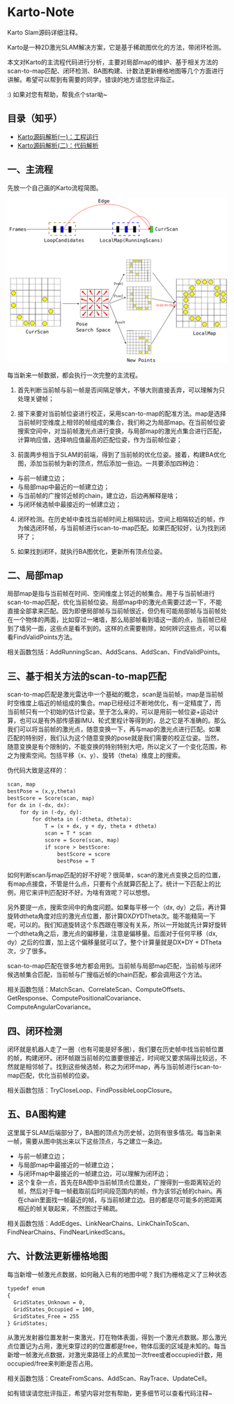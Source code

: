 # Karto-Note
Karto Slam源码详细注释。

Karto是一种2D激光SLAM解决方案，它是基于稀疏图优化的方法，带闭环检测。

本文对Karto的主流程代码进行分析，主要对局部map的维护、基于相关方法的scan-to-map匹配、闭环检测、BA图构建、计数法更新栅格地图等几个方面进行讲解。希望可以帮到有需要的同学，错误的地方请您批评指正。

:) 如果对您有帮助，帮我点个star呦~

## 目录（知乎）
- [Karto源码解析(一)：工程运行](https://zhuanlan.zhihu.com/p/350852337)
- [Karto源码解析(二)：代码解析](https://zhuanlan.zhihu.com/p/352388229)

## 一、主流程

先放一个自己画的Karto流程简图。

![Image](https://github.com/smilefacehh/Karto-Note/blob/main/karto_slam.png)

每当新来一帧数据，都会执行一次完整的主流程。

1. 首先判断当前帧与前一帧是否间隔足够大，不够大则直接丢弃，可以理解为只处理关键帧；

2. 接下来要对当前帧位姿进行校正，采用scan-to-map的配准方法。map是选择当前帧时空维度上相邻的帧组成的集合，我们称之为局部map。在当前帧位姿搜索空间中，对当前帧激光点进行变换，与局部map的激光点集合进行匹配，计算响应值，选择响应值最高的匹配位姿，作为当前帧位姿；

3. 前面两步相当于SLAM的前端，得到了当前帧的优化位姿。接着，构建BA优化图，添加当前帧为新的顶点，然后添加一些边。一共要添加四种边：

 - 与前一帧建立边；
 - 与局部map中最近的一帧建立边；
 - 与当前帧的广搜邻近帧的chain，建立边，后边再解释是啥；
 - 与闭环候选帧中最接近的一帧建立边；

4. 闭环检测。在历史帧中查找当前帧时间上相隔较远，空间上相隔较近的帧，作为候选闭环帧，与当前帧进行scan-to-map匹配。如果匹配较好，认为找到闭环了；

5. 如果找到闭环，就执行BA图优化，更新所有顶点位姿。

## 二、局部map

局部map是指与当前帧在时间、空间维度上邻近的帧集合。用于与当前帧进行scan-to-map匹配，优化当前帧位姿。局部map中的激光点需要过滤一下，不能直接全部拿来匹配。因为即便局部帧与当前帧很近，但仍有可能局部帧与当前帧处在一个物体的两面，比如穿过一堵墙，那么局部帧看到墙这一面的点，当前帧已经到了墙另一面，这些点是看不到的。这样的点需要剔除，如何辨识这些点，可以看看FindValidPoints方法。

相关函数包括：AddRunningScan、AddScans、AddScan、FindValidPoints。

## 三、基于相关方法的scan-to-map匹配

scan-to-map匹配是激光雷达中一个基础的概念，scan是当前帧，map是当前帧时空维度上临近的帧组成的集合。map已经经过不断地优化，有一定精度了，而当前帧只有一个初始的估计位姿。至于怎么来的，可以是用前一帧位姿+运动计算，也可以是有外部传感器IMU、轮式里程计等得到的，总之它是不准确的。那么我们可以将当前帧的激光点，随意变换一下，再与map的激光点进行匹配。如果匹配的特别好，我们认为这个随意变换的pose就是我们需要的校正位姿。当然，随意变换是有个限制的，不能变换的特别特别大吧，所以定义了一个变化范围，称之为搜索空间。包括平移（x、y）、旋转（theta）维度上的搜索。

伪代码大致是这样的：

```
scan, map
bestPose = (x,y,theta)
bestScore = Score(scan, map)
for dx in (-dx, dx):
    for dy in (-dy, dy):
        for dtheta in (-dtheta, dtheta):
            T = (x + dx, y + dy, theta + dtheta)
            scan = T * scan
            score = Score(scan, map)
            if score > bestScore:
                bestScore = score
                bestPose = T
```

如何判断scan与map匹配的好不好呢？很简单，scan的激光点变换之后的位置，有map点接盘，不管是什么点，只要有个点就算匹配上了。统计一下匹配上的比例，用它来评判匹配好不好。为啥有效呢？可以想想。

另外要提一点，搜索空间中的角度问题。如果每平移一个（dx, dy）之后，再计算旋转dtheta角度对应的激光点位置，那计算DX*DY*DTheta次。能不能精简一下呢，可以的。我们知道旋转这个东西跟在哪没有关系，所以一开始就先计算好旋转一个dtheta角之后，激光点的偏移量，注意是偏移量。后面对于任何平移（dx, dy）之后的位置，加上这个偏移量就可以了。整个计算量就是DX*DY + DTheta次，少了很多。

scan-to-map匹配在很多地方都会用到。当前帧与局部map匹配，当前帧与闭环候选帧集合匹配，当前帧与广搜临近帧的chain匹配，都会调用这个方法。

相关函数包括：MatchScan、CorrelateScan、ComputeOffsets、GetResponse、ComputePositionalCovariance、ComputeAngularCovariance。

## 四、闭环检测

闭环就是机器人走了一圈（也有可能是好多圈），我们要在历史帧中找当前帧位置的帧，构建闭环。闭环帧跟当前帧的位置要很接近，时间呢又要求隔得比较远，不然就是相邻帧了。找到这些候选帧，称之为闭环map，再与当前帧进行scan-to-map匹配，优化当前帧的位姿。

相关函数包括：TryCloseLoop、FindPossibleLoopClosure。

## 五、BA图构建

这里属于SLAM后端部分了，BA图的顶点为历史帧，边则有很多情况。每当新来一帧，需要从图中挑出来以下这些顶点，与之建立一条边。

 - 与前一帧建立边；
 - 与局部map中最接近的一帧建立边；
 - 与闭环map中最接近的一帧建立边，可以理解为闭环边；
 - 这个复杂一点，首先在BA图中当前帧顶点位置处，广搜得到一些距离较近的帧，然后对于每一帧截取前后时间段范围内的帧，作为该邻近帧的chain。再在chain里面找一帧最近的帧，与当前帧建立边。目的都是尽可能多的把距离相近的帧关联起来，不然图过于稀疏。

相关函数包括：AddEdges、LinkNearChains、LinkChainToScan、FindNearChains、FindNearLinkedScans。

## 六、计数法更新栅格地图

每当新增一帧激光点数据，如何融入已有的地图中呢？我们为栅格定义了三种状态

```
typedef enum
{
  GridStates_Unknown = 0,
  GridStates_Occupied = 100,
  GridStates_Free = 255
} GridStates;
```

从激光发射器位置发射一束激光，打在物体表面，得到一个激光点数据。那么激光点位置记为占用，激光束穿过的的位置都是free，物体后面的区域是未知的。每当新增一帧激光点数据，对激光束路径上的点累加一次free或者occupied计数，用occupied/free来判断是否占用。

相关函数包括：CreateFromScans、AddScan、RayTrace、UpdateCell。

如有错误请您批评指正，希望内容对您有帮助，更多细节可以查看代码注释~
